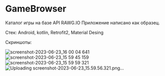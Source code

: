 # GameBrowser
Каталог игры на базе API RAWG.IO
Приложение написано как образец.

Стек: Android, kotlin, Retrofit2, Material Desing

Скриншоты:

![screenshot-2023-06-23_16 00 04 641](https://github.com/melle095/GameBrowser/assets/114953027/9e76fc1f-b36b-4120-b3c9-bbc4ccf8be21)
![screenshot-2023-06-23_15 59 45 159](https://github.com/melle095/GameBrowser/assets/114953027/a79f34ed-2704-4073-a958-4c22728447d2)
![screenshot-2023-06-23_15 59 59 321](https://github.com/melle095/GameBrowser/assets/114953027/17262b90-5718-4d4b-afaf-6cb1a4680170)
![Uploading screenshot-2023-06-23_15.59.56.321.png…]()
